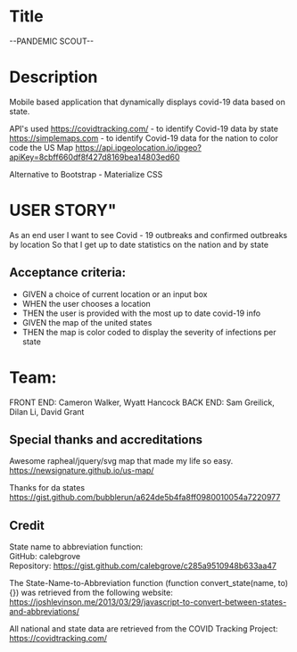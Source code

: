 # Title
--PANDEMIC SCOUT--

# Description
Mobile based application that dynamically displays covid-19 data based on state. 

API's used
https://covidtracking.com/ - to identify Covid-19 data by state 
https://simplemaps.com - to identify Covid-19 data for the nation to color code the US Map
https://api.ipgeolocation.io/ipgeo?apiKey=8cbff660df8f427d8169bea14803ed60

Alternative to Bootstrap - Materialize CSS

# USER STORY"
As an end user
I want to see Covid - 19 outbreaks and confirmed outbreaks by location
So that I get up to date statistics on the nation and by state

## Acceptance criteria:
- GIVEN a choice of current location or an input box
- WHEN the user chooses a location
- THEN the user is provided with the most up to date covid-19 info
- GIVEN the map of the united states
- THEN the map is color coded to display the severity of infections per state

# Team:
FRONT END: Cameron Walker, Wyatt Hancock
BACK END: Sam Greilick, Dilan Li, David Grant





## Special thanks and accreditations


Awesome rapheal/jquery/svg map that made my life so easy.
https://newsignature.github.io/us-map/

Thanks for da states
https://gist.github.com/bubblerun/a624de5b4fa8ff0980010054a7220977

## Credit
State name to abbreviation function:  
GitHub: calebgrove  
Repository: https://gist.github.com/calebgrove/c285a9510948b633aa47

The State-Name-to-Abbreviation function (function convert_state(name, to) {}) was retrieved from the following website:  
https://joshlevinson.me/2013/03/29/javascript-to-convert-between-states-and-abbreviations/

All national and state data are retrieved from the COVID Tracking Project:  
https://covidtracking.com/
